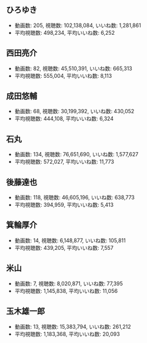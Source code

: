 ## ひろゆき

-   動画数: 205, 視聴数: 102,138,084, いいね数: 1,281,861
-   平均視聴数: 498,234, 平均いいね数: 6,252

## 西田亮介

-   動画数: 82, 視聴数: 45,510,391, いいね数: 665,313
-   平均視聴数: 555,004, 平均いいね数: 8,113

## 成田悠輔

-   動画数: 68, 視聴数: 30,199,392, いいね数: 430,052
-   平均視聴数: 444,108, 平均いいね数: 6,324

## 石丸

-   動画数: 134, 視聴数: 76,651,690, いいね数: 1,577,627
-   平均視聴数: 572,027, 平均いいね数: 11,773

## 後藤達也

-   動画数: 118, 視聴数: 46,605,196, いいね数: 638,773
-   平均視聴数: 394,959, 平均いいね数: 5,413

## 箕輪厚介

-   動画数: 14, 視聴数: 6,148,877, いいね数: 105,811
-   平均視聴数: 439,205, 平均いいね数: 7,557

## 米山

-   動画数: 7, 視聴数: 8,020,871, いいね数: 77,395
-   平均視聴数: 1,145,838, 平均いいね数: 11,056

## 玉木雄一郎

-   動画数: 13, 視聴数: 15,383,794, いいね数: 261,212
-   平均視聴数: 1,183,368, 平均いいね数: 20,093
